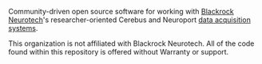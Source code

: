Community-driven open source software for working with [Blackrock Neurotech](https://blackrockneurotech.com/)'s researcher-oriented Cerebus and Neuroport [data acquisition systems](https://blackrockneurotech.com/research/products/#data-acquisition-systems).

This organization is not affiliated with Blackrock Neurotech. All of the code found within this repository is offered without Warranty or support.
